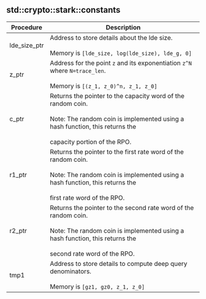 
## std::crypto::stark::constants
| Procedure | Description |
| ----------- | ------------- |
| lde_size_ptr | Address to store details about the lde size.<br /><br />Memory is `[lde_size, log(lde_size), lde_g, 0]` |
| z_ptr | Address for the point `z` and its exponentiation `z^N` where `N=trace_len`.<br /><br />Memory is `[(z_1, z_0)^n, z_1, z_0]` |
| c_ptr | Returns the pointer to the capacity word of the random coin.<br /><br />Note: The random coin is implemented using a hash function, this returns the<br /><br />capacity portion of the RPO. |
| r1_ptr | Returns the pointer to the first rate word of the random coin.<br /><br />Note: The random coin is implemented using a hash function, this returns the<br /><br />first rate word of the RPO. |
| r2_ptr | Returns the pointer to the second rate word of the random coin.<br /><br />Note: The random coin is implemented using a hash function, this returns the<br /><br />second rate word of the RPO. |
| tmp1 | Address to store details to compute deep query denominators.<br /><br />Memory is `[gz1, gz0, z_1, z_0]` |
